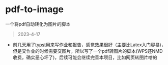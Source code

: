 # pdf-to-image
一个将pdf自动转化为图片的脚本

>2023-4-17

- 前几天用了[typst](https://typst.app)用来写作业和报告，感觉效果很好（主要比Latex入门容易)，但是交作业的时候需要交图片，所以写了一个pdf转图片的脚本(WPS还NMD收费，确实恶心坏了)，后续可能会继续完善本项目，比如网页转图片啥的
